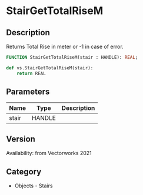 # StairGetTotalRiseM

## Description
Returns Total Rise in meter or -1 in case of error.

```pascal
FUNCTION StairGetTotalRiseM(stair : HANDLE): REAL;
```

```python
def vs.StairGetTotalRiseM(stair):
    return REAL
```

## Parameters
|Name|Type|Description|
|---|---|---|
|stair|HANDLE|   |

## Version
Availability: from Vectorworks 2021

## Category
* Objects - Stairs

